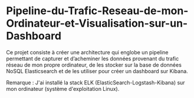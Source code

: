 # Pipeline-du-Trafic-Reseau-de-mon-Ordinateur-et-Visualisation-sur-un-Dashboard

Ce projet consiste à créer une architecture qui englobe un pipeline permettant de capturer et 
d’acheminer les données provenant du trafic réseau de mon propre ordinateur, de les stocker sur la base de données NoSQL Elasticsearch et de les utiliser pour créer un dashboard sur Kibana.

Remarque : J'ai installé la stack ELK (ElasticSearch-Logstash-Kibana) sur mon ordinateur (système d'exploitation Linux).
